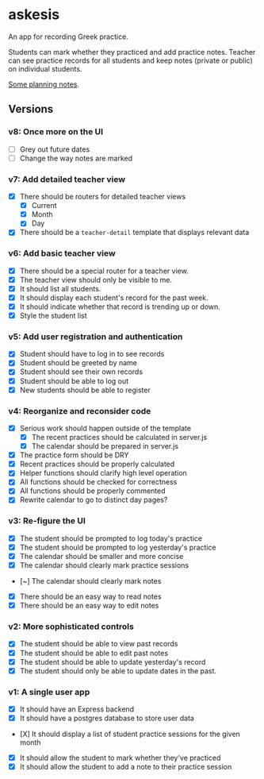 # askesis

An app for recording Greek practice. 

Students can mark whether they practiced and add practice notes. Teacher can see practice records for all students and keep notes (private or public) on individual students.

[Some planning notes](./planning/PLAN.md).

## Versions

### v8: Once more on the UI

- [ ] Grey out future dates
- [ ] Change the way notes are marked

### v7: Add detailed teacher view

- [X] There should be routers for detailed teacher views
  - [X] Current
  - [X] Month
  - [X] Day
- [X] There should be a `teacher-detail` template that displays relevant data

### v6: Add basic teacher view

- [X] There should be a special router for a teacher view.
- [X] The teacher view should only be visible to me.
- [X] It should list all students.
- [X] It should display each student's record for the past week.
- [X] It should indicate whether that record is trending up or down.
- [X] Style the student list

### v5: Add user registration and authentication

- [X] Student should have to log in to see records
- [X] Student should be greeted by name
- [X] Student should see their own records
- [X] Student should be able to log out
- [X] New students should be able to register

### v4: Reorganize and reconsider code

- [X] Serious work should happen outside of the template
  - [X] The recent practices should be calculated in server.js
  - [X] The calendar should be prepared in server.js
- [X] The practice form should be DRY
- [X] Recent practices should be properly calculated
- [X] Helper functions should clarify high level operation
- [X] All functions should be checked for correctness
- [X] All functions should be properly commented
- [X] Rewrite calendar to go to distinct day pages?

### v3: Re-figure the UI

- [X] The student should be prompted to log today's practice
- [X] The student should be prompted to log yesterday's practice
- [X] The calendar should be smaller and more concise
- [X] The calendar should clearly mark practice sessions
- [~] The calendar should clearly mark notes
- [X] There should be an easy way to read notes
- [X] There should be an easy way to edit notes

### v2: More sophisticated controls

- [X] The student should be able to view past records
- [X] The student should be able to edit past notes
- [X] The student should be able to update yesterday's record
- [X] The student should only be able to update dates in the past.

### v1: A single user app

- [X] It should have an Express backend
- [X] It should have a postgres database to store user data
- [Χ] It should display a list of student practice sessions for the given month
- [X] It should allow the student to mark whether they've practiced
- [X] It should allow the student to add a note to their practice session